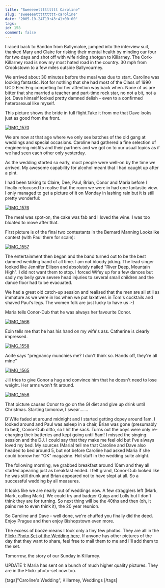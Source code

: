 ```yaml
---
title: "Sweeeeettttttttt Caroline"
slug: "sweeeeettttttttt-caroline"
date: "2005-10-24T13:43:41+00:00"
tags:
id: 158
comment: false
---
```


I raced back to Bandon from Ballymaloe, jumped into the interview suit, thanked Mary and Claire for risking their mental health by minding our four for two days and shot off with wife riding shotgun to Killarney. The Cork-Killarney road is now my most hated road in the country. 30 mph from Crookstown to a few miles outside Ballyvourney.

We arrived about 30 minutes before the meal was due to start. Caroline was looking fantastic. Not for nothing that she had most of the Class of 1990 UCD Elec Eng competing for her attention way back when. None of us are bitter that she married a teacher and part-time rock star, no not a bit, not a jot. Dave himself looked pretty damned delish - even to a confirmed heterosexual like myself.

This picture shows the bride in full flight.Take it from me that Dave looks just as good from the front.

[![IMG_1570](http://static.flickr.com/33/55579947_85eab7b68c_m.jpg)](http://www.flickr.com/photos/bandon1/55579947/ "Photo Sharing")

We are now at that age where we only see batches of the old gang at weddings and special occasions. Caroline had gathered a fine selection of engineering misfits and their partners and we got on to our usual topics as if we had seen each other only yesterday.

As the wedding started so early, most people were well-on by the time we arrived. My awesome capability for alcohol meant that I had caught up after a pint.

I had been talking to Claire, Dee, Paul, Brian, Conor and Maria before I finally refocused to realise that the room we were in had one fantastic view. I only managed to get a picture of it on Monday in lashing rain but it is still pretty wonderful:

[![IMG_1576](http://static.flickr.com/25/55580498_2180f45395_m.jpg)](http://www.flickr.com/photos/bandon1/55580498/ "Photo Sharing")

The meal was spot-on, the cake was fab and I loved the wine. I was too bloated to move after that.

First picture is of the final two contestants in the Bernard Manning Lookalike contest (with Paul there for scale):

[![IMG_1557](http://static.flickr.com/27/55580363_cd3a787c98_m.jpg)](http://www.flickr.com/photos/bandon1/55580363/ "Photo Sharing")

The entertainment then began and the band turned out to be the best damned wedding band of all time. I am not bloody joking. The lead singer looked like Jennifer Ellison and absolutely nailed "River Deep, Mountain High". I did not want them to stop. I forced Wifey up for a few dances but sadly my belly gave severe head injuries to several small children and the dance floor had to be evacuated.

We had a great old catch-up session and realised that the men are all still as immature as we were in Ios when we put laxatives in Tom's cocktails and shaved Paul's legs. The women folk are just lucky to have us :-)

Maria tells Conor-Dub that he was always her favourite Conor.

[![IMG_1566](http://static.flickr.com/27/55580099_08ce352415_m.jpg)](http://www.flickr.com/photos/bandon1/55580099/ "Photo Sharing")

Eoin tells me that he has his hand on my wife's ass. Catherine is clearly impressed.

[![IMG_1558](http://static.flickr.com/31/55580237_62c37dd5b9_m.jpg)](http://www.flickr.com/photos/bandon1/55580237/ "Photo Sharing")

Aoife says "pregnancy munchies me? I don't think so. Hands off, they're all mine"

[![IMG_1565](http://static.flickr.com/30/55580178_caf49267f0_m.jpg)](http://www.flickr.com/photos/bandon1/55580178/ "Photo Sharing")

Jill tries to give Conor a hug and convince him that he doesn't need to lose weight. Her arms won't fit around. 

[![IMG_1556](http://static.flickr.com/25/55580435_bc53c37956_m.jpg)](http://www.flickr.com/photos/bandon1/55580435/ "Photo Sharing")

That picture causes Conor to go on the GI diet and give up drink until Christmas. Starting tomorow, I swear.......

D'Wife faded at around midnight and I started getting dopey around 1am. I looked around and Paul was asleep in a chair, Brian was gone (presumably to bed), Conor-Dub ditto, so I hit the sack. Turns out the boys were only re-charging their batteries and kept going until 5am! I missed the singing session and the DJ. I could say that they make me feel old but I've always loved my bed. My sources (Maria) tell me that Caroline and Dave also headed to bed around 5, but not before Caroline had asked Maria if she could borrow her "OK" magazine. Hot stuff in the wedding suite alright.

The following morning, we grabbed breakfast around 10am and they all started apearing just as breakfast ended. I felt grand, Conor-Dub looked like he was still drunk and Brian appeared not to have slept at all. So a successful wedding by all measures.

It looks like we are nearly out of weddings now. A few stragglers left (Mark, Mark, calling Mark). We could try and badger Quigs and Lolly but I don't think they are for turning. So next thing will be the 40ths and then (oh, it pains me to even think it), the 20 year reunion.

So Caroline and Dave - well done, we're chuffed you finally did the deed. Enjoy Prague and then enjoy Bishopstown even more.

The excess of booze means I took only a tiny few photos. They are all in the [Flickr Photo Set of the Wedding here](http://www.flickr.com/photos/bandon1/sets/1203847/). If anyone has other pictures of the day that they want to share, feel free to mail them to me and I'll add them to the set.

Tomorrow, the story of our Sunday in Killarney.

UPDATE 1: Maria has sent on a bunch of much higher quality pictures. They are in the Flickr photo-set now too.

[tags]"Caroline's Wedding", Killarney, Weddings [/tags]
